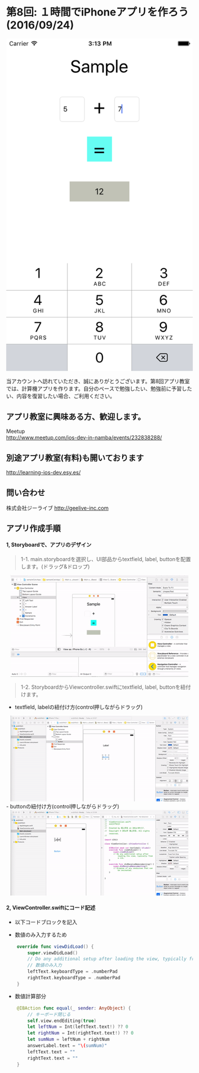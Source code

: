   
  
# 第8回: １時間でiPhoneアプリを作ろう (2016/09/24)

  <div style="text-align:center"><img src ="https://github.com/iosClassForBeginner/sampleCalcApp/blob/master/Assets/img.png" /></div>
  
  当アカウントへ訪れていただき、誠にありがとうございます。第8回アプリ教室では、計算機アプリを作ります。自分のペースで勉強したい、勉強前に予習したい、内容を復習したい場合、ご利用ください。
  
## アプリ教室に興味ある方、歓迎します。  
  Meetup  
  http://www.meetup.com/ios-dev-in-namba/events/232838288/  
  
## 別途アプリ教室(有料)も開いております  
  http://learning-ios-dev.esy.es/  

## 問い合わせ
  株式会社ジーライブ
  http://geelive-inc.com  

## アプリ作成手順
#### 1, Storyboardで、アプリのデザイン
> 1-1. main.storyboardを選択し、UI部品からtextfield, label, buttonを配置します。(ドラッグ&ドロップ)
<div style="text-align:center"><img src ="https://github.com/iosClassForBeginner/sampleCalcApp/blob/master/Assets/001.gif" /></div>

> 1-2. StoryboardからViewcontroller.swiftにtextfield, label, buttonを紐付けます。
- textfield, labelの紐付け方(control押しながらドラッグ)
<div style="text-align:center"><img src ="https://github.com/iosClassForBeginner/sampleCalcApp/blob/master/Assets/002.gif" /></div>
- buttonの紐付け方(control押しながらドラッグ)
<div style="text-align:center"><img src ="https://github.com/iosClassForBeginner/sampleCalcApp/blob/master/Assets/003.gif" /></div>

#### 2, ViewController.swiftにコード記述
- 以下コードブロックを記入
  
- 数値のみ入力するため

```Swift
    override func viewDidLoad() {
        super.viewDidLoad()
        // Do any additional setup after loading the view, typically from a nib.
        // 数値のみ入力
        leftText.keyboardType = .numberPad
        rightText.keyboardType = .numberPad
    }
```
- 数値計算部分

```Swift
    @IBAction func equal(_ sender: AnyObject) {
        // キーボード閉じる
        self.view.endEditing(true)
        let leftNum = Int(leftText.text!) ?? 0
        let rightNum = Int(rightText.text!) ?? 0
        let sumNum = leftNum + rightNum
        answerLabel.text = "\(sumNum)"
        leftText.text = ""
        rightText.text = ""
    }
```
